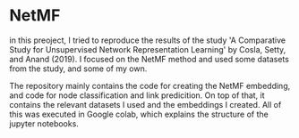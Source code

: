 # NetMF

in this preoject, I tried to reproduce the results of the study 'A Comparative Study for Unsupervised Network
Representation Learning' by Cosla, Setty, and Anand (2019). I focused on the NetMF method and used some datasets from the study, and some of my own. 

The repository mainly contains the code for creating the NetMF embedding, and code for node classification and link predicition. On top of that, it contains the relevant datasets I used and the embeddings I created. All of this was executed in Google colab, which explains the structure of the jupyter notebooks.
